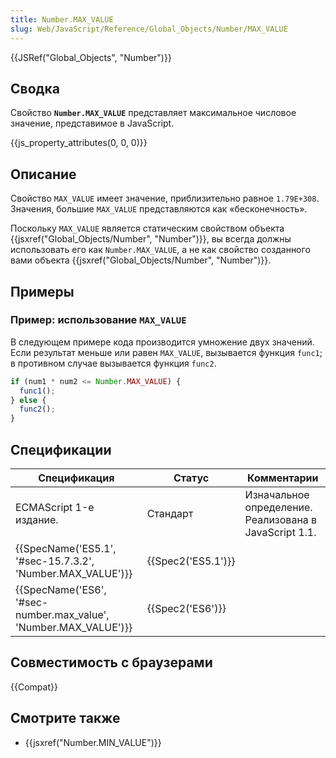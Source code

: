 ```yaml
---
title: Number.MAX_VALUE
slug: Web/JavaScript/Reference/Global_Objects/Number/MAX_VALUE
---
```


{{JSRef("Global_Objects", "Number")}}

## Сводка

Свойство **`Number.MAX_VALUE`** представляет максимальное числовое значение, представимое в JavaScript.

{{js_property_attributes(0, 0, 0)}}

## Описание

Свойство `MAX_VALUE` имеет значение, приблизительно равное `1.79E+308`. Значения, большие `MAX_VALUE` представляются как «бесконечность».

Поскольку `MAX_VALUE` является статическим свойством объекта {{jsxref("Global_Objects/Number", "Number")}}, вы всегда должны использовать его как `Number.MAX_VALUE`, а не как свойство созданного вами объекта {{jsxref("Global_Objects/Number", "Number")}}.

## Примеры

### Пример: использование `MAX_VALUE`

В следующем примере кода производится умножение двух значений. Если результат меньше или равен `MAX_VALUE`, вызывается функция `func1`; в противном случае вызывается функция `func2`.

```js
if (num1 * num2 <= Number.MAX_VALUE) {
  func1();
} else {
  func2();
}
```

## Спецификации

| Спецификация                                                     | Статус             | Комментарии                                            |
| ---------------------------------------------------------------- | ------------------ | ------------------------------------------------------ |
| ECMAScript 1-е издание.                                          | Стандарт           | Изначальное определение. Реализована в JavaScript 1.1. |
| {{SpecName('ES5.1', '#sec-15.7.3.2', 'Number.MAX_VALUE')}}       | {{Spec2('ES5.1')}} |                                                        |
| {{SpecName('ES6', '#sec-number.max_value', 'Number.MAX_VALUE')}} | {{Spec2('ES6')}}   |                                                        |

## Совместимость с браузерами

{{Compat}}

## Смотрите также

- {{jsxref("Number.MIN_VALUE")}}
